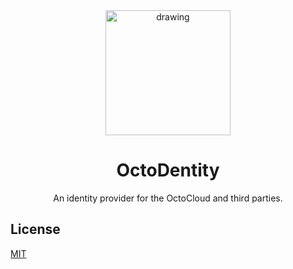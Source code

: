 <center>
    <img src="https://raw.githubusercontent.com/Zlynt/OctoDentity/092c76a34cbe6a9548f9ee04674c84d6c96b09b4/logo/OctoCloud.png" alt="drawing" width="200"/>
    <h1>OctoDentity</h1>
An identity provider for the OctoCloud and third parties.
</center>


## License

[MIT](https://choosealicense.com/licenses/mit/)

